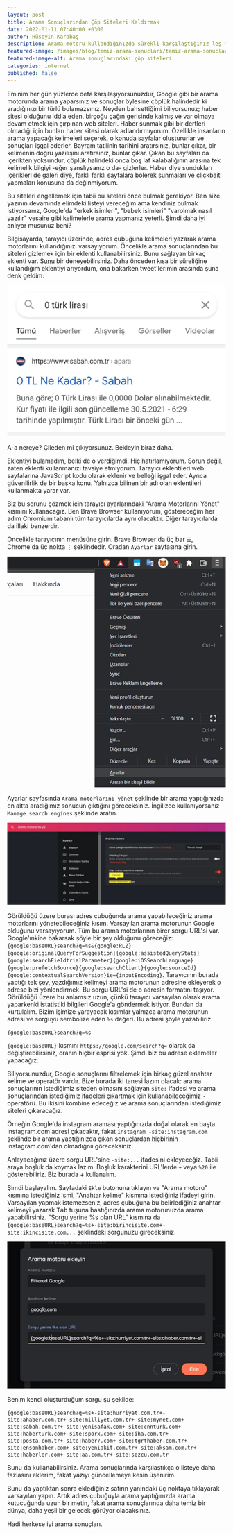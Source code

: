```yaml
---
layout: post
title: Arama Sonuçlarından Çöp Siteleri Kaldırmak
date: 2022-01-11 07:40:00 +0300
author: Hüseyin Karabaş
description: Arama motoru kullandığınızda sürekli karşılaştığınız leş manzarayı engellemek
featured-image: /images/blog/temiz-arama-sonuclari/temiz-arama-sonuclari-cover.jpg
featured-image-alt: Arama sonuçlarındaki çöp siteleri
categories: internet
published: false
---
```


Eminim her gün yüzlerce defa karşılaşıyorsunuzdur, Google gibi bir arama motorunda arama yaparsınız ve sonuçlar öylesine çöplük halindedir ki aradığınızı bir türlü bulamazsınız. Neyden bahsettiğimi biliyorsunuz; haber sitesi olduğunu iddia eden, birçoğu çağın gerisinde kalmış ve var olmaya devam etmek için çırpınan web siteleri. Haber sunmak gibi bir dertleri olmadığı için bunları haber sitesi olarak adlandırmıyorum. Özellikle insanların arama yapacağı kelimeleri seçerek, o konuda sayfalar oluştururlar ve sonuçları işgal ederler. Bayram tatilinin tarihini aratırsınız, bunlar çıkar, bir kelimenin doğru yazılışını aratırsınız, bunlar çıkar. Çıkan bu sayfaları da içerikten yoksundur, çöplük halindeki onca boş laf kalabalığının arasına tek kelimelik bilgiyi -eğer şanslıysanız o da- gizlerler. Haber diye sundukları içerikleri de galeri diye, farklı farklı sayfalara bölerek sunmaları ve clickbait yapmaları konusuna da değinmiyorum.

Bu siteleri engellemek için tabii bu siteleri önce bulmak gerekiyor. Ben size yazının devamında elimdeki listeyi vereceğim ama kendiniz bulmak istiyorsanız, Google'da "erkek isimleri", "bebek isimleri" "varolmak nasıl yazılır" vesaire gibi kelimelerle arama yapmanız yeterli. Şimdi daha iyi anlıyor musunuz beni?

Bilgisayarda, tarayıcı üzerinde, adres çubuğuna kelimeleri yazarak arama motorlarını kullandığınızı varsayıyorum. Öncelikle arama sonuçlarından bu siteleri gizlemek için bir eklenti kullanabilirsiniz. Bunu sağlayan birkaç eklenti var. [Şunu](https://chrome.google.com/webstore/detail/personal-blocklistnot-by/cbbbhelcpfjhdcncigdlkabmjbgokmpg?hl=en) bir deneyebilirsiniz. Daha önceden kısa bir süreliğine kullandığım eklentiyi arıyordum, ona bakarken tweet'lerimin arasında şuna denk geldim:

![0 Dolar kaç TL](/images/blog/temiz-arama-sonuclari/temiz-arama-sonuclari-1.jpg)

A-a nereye? Çileden mi çıkıyorsunuz. Bekleyin biraz daha.

Eklentiyi bulamadım, belki de o verdiğimdi. Hiç hatırlamıyorum. Sorun değil, zaten eklenti kullanmanızı tavsiye etmiyorum. Tarayıcı eklentileri web sayfalarına JavaScript kodu olarak eklenir ve belleği işgal eder. Ayrıca güvenilirlik de bir başka konu. Yalnızca bilinen bir adı olan eklentileri kullanmakta yarar var.

Biz bu sorunu çözmek için tarayıcı ayarlarındaki "Arama Motorlarını Yönet" kısmını kullanacağız. Ben Brave Browser kullanıyorum, göstereceğim her adım Chromium tabanlı tüm tarayıcılarda aynı olacaktır. Diğer tarayıcılarda da illaki benzerdir.

Öncelikle tarayıcının menüsüne girin. Brave Browser'da üç bar ``☰``, Chrome'da üç nokta ``⋮`` şeklindedir. Oradan ``Ayarlar`` sayfasına girin.

![Brave Browser menüsü](/images/blog/temiz-arama-sonuclari/temiz-arama-sonuclari-2.jpg)

Ayarlar sayfasında ``Arama motorlarını yönet`` şeklinde bir arama yaptığınızda en altta aradığımız sonucun çıktığını göreceksiniz. İngilizce kullanıyorsanız ``Manage search engines`` şeklinde aratın.

![Arama motorlarını yönet](/images/blog/temiz-arama-sonuclari/temiz-arama-sonuclari-3.jpg)

Görüldüğü üzere burası adres çubuğunda arama yapabileceğiniz arama motorlarını yönetebileceğiniz kısım. Varsayılan arama motorunun Google olduğunu varsayıyorum. Tüm bu arama motorlarının birer sorgu URL'si var. Google'ınkine bakarsak şöyle bir şey olduğunu göreceğiz: ``{google:baseURL}search?q=%s&{google:RLZ}{google:originalQueryForSuggestion}{google:assistedQueryStats}{google:searchFieldtrialParameter}{google:iOSSearchLanguage}{google:prefetchSource}{google:searchClient}{google:sourceId}{google:contextualSearchVersion}ie={inputEncoding}``. Tarayıcının burada yaptığı tek şey, yazdığımız kelimeyi arama motorunun adresine ekleyerek o adrese bizi yönlendirmek. Bu sorgu URL'si de o adresin formatını taşıyor. Görüldüğü üzere bu anlamsız uzun, çünkü tarayıcı varsayılan olarak arama yaparkenki istatistiki bilgileri Google'a göndermek istiyor. Bundan da kurtulalım. Bizim işimize yarayacak kısımlar yalnızca arama motorunun adresi ve sorguyu sembolize eden ``%s`` değeri. Bu adresi şöyle yazabiliriz:
```
{google:baseURL}search?q=%s
```

``{google:baseURL}`` kısmını ``https://google.com/search?q=`` olarak da değiştirebilirsiniz, oranın hiçbir esprisi yok. Şimdi biz bu adrese eklemeler yapacağız.

Biliyorsunuzdur, Google sonuçlarını filtrelemek için birkaç güzel anahtar kelime ve operatör vardır. Bize burada iki tanesi lazım olacak: arama sonuçlarının istediğimiz siteden olmasını sağlayan ``site:`` ifadesi ve arama sonuçlarından istediğimiz ifadeleri çıkartmak için kullanabileceğimiz ``-`` operatörü. Bu ikisini kombine edeceğiz ve arama sonuçlarından istediğimiz siteleri çıkaracağız.

Örneğin Google'da instagram araması yaptığınızda doğal olarak en başta instagram.com adresi çıkacaktır, fakat ``instagram -site:instagram.com`` şeklinde bir arama yaptığınızda çıkan sonuçlardan hiçbirinin instagram.com'dan olmadığnıı göreceksiniz.

Anlayacağınız üzere sorgu URL'sine ``-site:...`` ifadesini ekleyeceğiz. Tabii araya boşluk da koymak lazım. Boşluk karakterini URL'lerde ``+`` veya ``%20`` ile gösterebiliriz. Biz burada + kullanalım.

Şimdi başlayalım. Sayfadaki ``Ekle`` butonuna tıklayın ve "Arama motoru" kısmına istediğiniz ismi, "Anahtar kelime" kısmına istediğiniz ifadeyi girin. Varsayılan yapmak istemezseniz, adres çubuğuna bu belirlediğiniz anahtar kelimeyi yazarak <kbd>Tab</kbd> tuşuna bastığınızda arama motorunuzda arama yapabilirsiniz. "Sorgu yerine %s olan URL" kısmına da ``{google:baseURL}search?q=%s+-site:birincisite.com+-site:ikincisite.com...`` şeklindeki sorgunuzu gireceksiniz.

![Arama motoru ekle](/images/blog/temiz-arama-sonuclari/temiz-arama-sonuclari-4.jpg)

Benim kendi oluşturduğum sorgu şu şekilde:
```
{google:baseURL}search?q=%s+-site:hurriyet.com.tr+-site:ahaber.com.tr+-site:milliyet.com.tr+-site:mynet.com+-site:sabah.com.tr+-site:yenisafak.com+-site:cnnturk.com+-site:haberturk.com+-site:sporx.com+-site:iha.com.tr+-site:posta.com.tr+-site:haber7.com+-site:tgrthaber.com.tr+-site:ensonhaber.com+-site:yeniakit.com.tr+-site:aksam.com.tr+-site:haberler.com+-site:aa.com.tr+-site:sozcu.com.tr
```

Bunu da kullanabilirsiniz. Arama sonuçlarında karşılaştıkça o listeye daha fazlasını eklerim, fakat yazıyı güncellemeye kesin üşenirim.

Bunu da yaptıktan sonra eklediğiniz satırın yanındaki üç noktaya tıklayarak varsayılan yapın. Artık adres çubuğuyla arama yaptığınızda arama kutucuğunda uzun bir metin, fakat arama sonuçlarında daha temiz bir dünya, daha yeşil bir gelecek görüyor olacaksınız.

Hadi herkese iyi arama sonuçları.